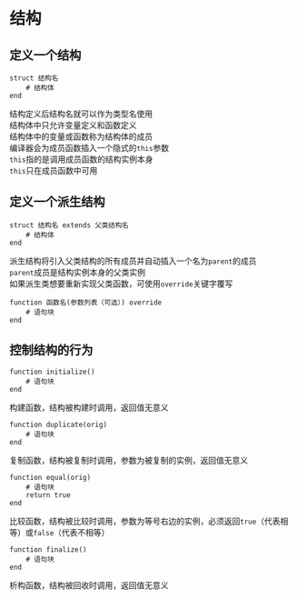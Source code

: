# 结构
## 定义一个结构
```
struct 结构名
    # 结构体
end
```

结构定义后结构名就可以作为类型名使用  
结构体中只允许变量定义和函数定义  
结构体中的变量或函数称为结构体的成员  
编译器会为成员函数插入一个隐式的`this`参数  
`this`指的是调用成员函数的结构实例本身  
`this`只在成员函数中可用
## 定义一个派生结构
```
struct 结构名 extends 父类结构名
    # 结构体
end
```
派生结构将引入父类结构的所有成员并自动插入一个名为`parent`的成员  
`parent`成员是结构实例本身的父类实例  
如果派生类想要重新实现父类函数，可使用`override`关键字覆写  
```
function 函数名(参数列表（可选）) override
    # 语句块
end
```
## 控制结构的行为  
```
function initialize()
    # 语句块
end
```
构建函数，结构被构建时调用，返回值无意义  
```
function duplicate(orig)
    # 语句块
end
```
复制函数，结构被复制时调用，参数为被复制的实例，返回值无意义  
```
function equal(orig)
    # 语句块
    return true
end
```
比较函数，结构被比较时调用，参数为等号右边的实例，必须返回`true`（代表相等）或`false`（代表不相等）
```
function finalize()
    # 语句块
end
```
析构函数，结构被回收时调用，返回值无意义